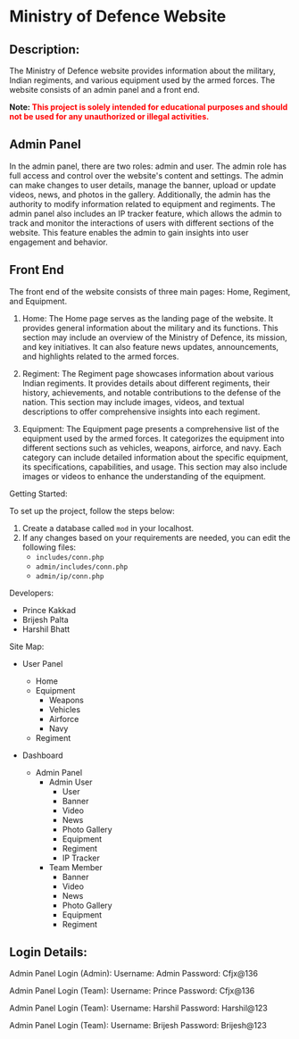 # Ministry of Defence Website

## Description:

The Ministry of Defence website provides information about the military, Indian regiments, and various equipment used by the armed forces. The website consists of an admin panel and a front end.

**Note: <span style="color:red">This project is solely intended for educational purposes and should not be used for any unauthorized or illegal activities.</span>**

## Admin Panel

In the admin panel, there are two roles: admin and user. The admin role has full access and control over the website's content and settings. The admin can make changes to user details, manage the banner, upload or update videos, news, and photos in the gallery. Additionally, the admin has the authority to modify information related to equipment and regiments. The admin panel also includes an IP tracker feature, which allows the admin to track and monitor the interactions of users with different sections of the website. This feature enables the admin to gain insights into user engagement and behavior.

## Front End

The front end of the website consists of three main pages: Home, Regiment, and Equipment.

1. Home: The Home page serves as the landing page of the website. It provides general information about the military and its functions. This section may include an overview of the Ministry of Defence, its mission, and key initiatives. It can also feature news updates, announcements, and highlights related to the armed forces.

2. Regiment: The Regiment page showcases information about various Indian regiments. It provides details about different regiments, their history, achievements, and notable contributions to the defense of the nation. This section may include images, videos, and textual descriptions to offer comprehensive insights into each regiment.

3. Equipment: The Equipment page presents a comprehensive list of the equipment used by the armed forces. It categorizes the equipment into different sections such as vehicles, weapons, airforce, and navy. Each category can include detailed information about the specific equipment, its specifications, capabilities, and usage. This section may also include images or videos to enhance the understanding of the equipment.

Getting Started:

To set up the project, follow the steps below:

1. Create a database called `mod` in your localhost.
2. If any changes based on your requirements are needed, you can edit the following files:
   - `includes/conn.php`
   - `admin/includes/conn.php`
   - `admin/ip/conn.php`

Developers:

- Prince Kakkad
- Brijesh Palta
- Harshil Bhatt

Site Map:

- User Panel
  - Home
  - Equipment
    - Weapons
    - Vehicles
    - Airforce
    - Navy
  - Regiment

- Dashboard
  - Admin Panel
    - Admin User
      - User
      - Banner
      - Video
      - News
      - Photo Gallery
      - Equipment
      - Regiment
      - IP Tracker
    - Team Member
      - Banner
      - Video
      - News
      - Photo Gallery
      - Equipment
      - Regiment

## Login Details:

Admin Panel Login (Admin):
Username: Admin
Password: Cfjx@136

Admin Panel Login (Team):
Username: Prince
Password: Cfjx@136

Admin Panel Login (Team):
Username: Harshil
Password: Harshil@123

Admin Panel Login (Team):
Username: Brijesh
Password: Brijesh@123
